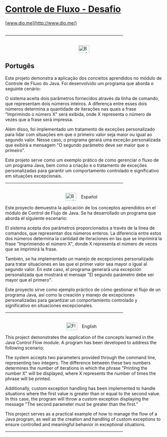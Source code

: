 # [Controle de Fluxo - Desafio](https://github.com/eefracotor/Java-DesafioControleFluxo)
[www.dio.me](http://www.dio.me/)
<br>
<br>
<hr color="grey" size=".5" width="75%" align="center">
<br>

<div style="display:flex;justify-content:center;aling-items:center;flex-direction:row;matgin-left:50px">
    <img src="https://logodownload.org/wp-content/uploads/2022/05/brazil-flag-bandeira-1.png" alt="Bandeira do Brasil" width="35" height="25">
    <!-- <p style="heigth:25px;margin:auto 15px;">Português</p> -->
</div> 

## Portugês

Este projeto demonstra a aplicação dos conceitos aprendidos no módulo de Controle de Fluxo do Java. Foi desenvolvido um programa que aborda o seguinte cenário:

O sistema aceita dois parâmetros fornecidos através da linha de comando, que representam dois números inteiros. A diferença entre esses dois números determina a quantidade de iterações nas quais a frase "Imprimindo o número X" será exibida, onde X representa o número de vezes que a frase será impressa.

Além disso, foi implementado um tratamento de exceções personalizado para lidar com situações em que o primeiro valor seja maior ou igual ao segundo valor. Nesse caso, o programa gerará uma exceção personalizada que exibirá a mensagem "O segundo parâmetro deve ser maior que o primeiro".

Este projeto serve como um exemplo prático de como gerenciar o fluxo de um programa Java, bem como a criação e o tratamento de exceções personalizadas para garantir um comportamento controlado e significativo em situações excepcionais.

<hr color="grey" size="1" width="75%" align="center">
<br>

<div style="display:flex;justify-content:center;aling-items:center;flex-direction:row;matgin-left:50px">
    <img src="https://i.pinimg.com/originals/40/b5/15/40b515ae06d9f51a35087bb2cf974245.png" alt="Bandera de España" width="35" height="25">
    <p style="heigth:25px;margin:auto 15px;">Español</p>
</div>

Este proyecto demuestra la aplicación de los conceptos aprendidos en el módulo de Control de Flujo de Java. Se ha desarrollado un programa que aborda el siguiente escenario:

El sistema acepta dos parámetros proporcionados a través de la línea de comandos, que representan dos números enteros. La diferencia entre estos dos números determina la cantidad de iteraciones en las que se imprimirá la frase "Imprimiendo el número X", donde X representa el número de veces que se imprimirá la frase.

También, se ha implementado un manejo de excepciones personalizado para tratar situaciones en las que el primer valor sea mayor o igual al segundo valor. En este caso, el programa generará una excepción personalizada que mostrará el mensaje "El segundo parámetro debe ser mayor que el primero".

Este proyecto sirve como ejemplo práctico de cómo gestionar el flujo de un programa Java, así como la creación y manejo de excepciones personalizadas para garantizar un comportamiento controlado y significativo en situaciones excepcionales.

<hr color="grey" size="1" width="75%" align="center">
<br>

<div style="display:flex;justify-content:center;aling-items:center;flex-direction:row;matgin-left:50px">
    <img src="https://upload.wikimedia.org/wikipedia/commons/thumb/a/a4/Flag_of_the_United_States.svg/2560px-Flag_of_the_United_States.svg.png" alt="Flag oof EE.UU" width="35" height="25">
    <p style="heigth:25px;margin:auto 15px;">English</p>
</div>

This project demonstrates the application of the concepts learned in the Java Control Flow module. A program has been developed to address the following scenario:

The system accepts two parameters provided through the command line, representing two integers. The difference between these two numbers determines the number of iterations in which the phrase "Printing the number X" will be displayed, where X represents the number of times the phrase will be printed.

Additionally, custom exception handling has been implemented to handle situations where the first value is greater than or equal to the second value. In this case, the program will throw a custom exception displaying the message "The second parameter must be greater than the first."

This project serves as a practical example of how to manage the flow of a Java program, as well as the creation and handling of custom exceptions to ensure controlled and meaningful behavior in exceptional situations.
<hr color="grey" size="1" width="75%" align="center">
<br>
